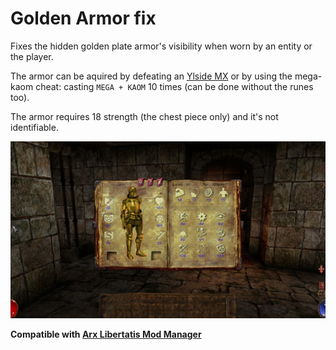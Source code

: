 # Golden Armor fix

Fixes the hidden golden plate armor's visibility when worn by an entity or the player.

The armor can be aquired by defeating an [Ylside MX](<https://wiki.arx-libertatis.org/Ylside_(MX)>)
or by using the mega-kaom cheat: casting `MEGA + KAOM` 10 times (can be done without the runes too).

The armor requires 18 strength (the chest piece only) and it's not identifiable.

![screenshot](screenshot.jpg?raw=true "screenshot")

**Compatible with
[Arx Libertatis Mod Manager](https://github.com/fredlllll/ArxLibertatisModManager)**
